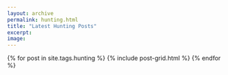 ```yaml
---
layout: archive
permalink: hunting.html
title: "Latest Hunting Posts"
excerpt: 
image:
---
```


<div class="tiles">
{% for post in site.tags.hunting %}
    {% include post-grid.html %}
{% endfor %}
</div><!-- /.tiles -->
